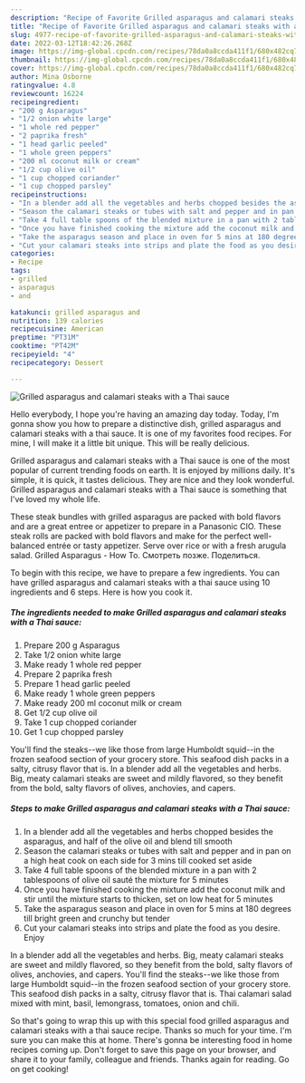 ```yaml
---
description: "Recipe of Favorite Grilled asparagus and calamari steaks with a Thai sauce"
title: "Recipe of Favorite Grilled asparagus and calamari steaks with a Thai sauce"
slug: 4977-recipe-of-favorite-grilled-asparagus-and-calamari-steaks-with-a-thai-sauce
date: 2022-03-12T18:42:26.268Z
image: https://img-global.cpcdn.com/recipes/78da0a8ccda411f1/680x482cq70/grilled-asparagus-and-calamari-steaks-with-a-thai-sauce-recipe-main-photo.jpg
thumbnail: https://img-global.cpcdn.com/recipes/78da0a8ccda411f1/680x482cq70/grilled-asparagus-and-calamari-steaks-with-a-thai-sauce-recipe-main-photo.jpg
cover: https://img-global.cpcdn.com/recipes/78da0a8ccda411f1/680x482cq70/grilled-asparagus-and-calamari-steaks-with-a-thai-sauce-recipe-main-photo.jpg
author: Mina Osborne
ratingvalue: 4.8
reviewcount: 16224
recipeingredient:
- "200 g Asparagus"
- "1/2 onion white large"
- "1 whole red pepper"
- "2 paprika fresh"
- "1 head garlic peeled"
- "1 whole green peppers"
- "200 ml coconut milk or cream"
- "1/2 cup olive oil"
- "1 cup chopped coriander"
- "1 cup chopped parsley"
recipeinstructions:
- "In a blender add all the vegetables and herbs chopped besides the asparagus, and half of the olive oil and blend till smooth"
- "Season the calamari steaks or tubes with salt and pepper and in pan on a high heat cook on each side for 3 mins till cooked set aside"
- "Take 4 full table spoons of the blended mixture in a pan with 2 tablespoons of olive oil sauté the mixture for 5 minutes"
- "Once you have finished cooking the mixture add the coconut milk and stir until the mixture starts to thicken, set on low heat for 5 minutes"
- "Take the asparagus season and place in oven for 5 mins at 180 degrees till bright green and crunchy but tender"
- "Cut your calamari steaks into strips and plate the food as you desire. Enjoy"
categories:
- Recipe
tags:
- grilled
- asparagus
- and

katakunci: grilled asparagus and 
nutrition: 139 calories
recipecuisine: American
preptime: "PT31M"
cooktime: "PT42M"
recipeyield: "4"
recipecategory: Dessert

---
```



![Grilled asparagus and calamari steaks with a Thai sauce](https://img-global.cpcdn.com/recipes/78da0a8ccda411f1/680x482cq70/grilled-asparagus-and-calamari-steaks-with-a-thai-sauce-recipe-main-photo.jpg)

Hello everybody, I hope you're having an amazing day today. Today, I'm gonna show you how to prepare a distinctive dish, grilled asparagus and calamari steaks with a thai sauce. It is one of my favorites food recipes. For mine, I will make it a little bit unique. This will be really delicious.

Grilled asparagus and calamari steaks with a Thai sauce is one of the most popular of current trending foods on earth. It is enjoyed by millions daily. It's simple, it is quick, it tastes delicious. They are nice and they look wonderful. Grilled asparagus and calamari steaks with a Thai sauce is something that I've loved my whole life.

These steak bundles with grilled asparagus are packed with bold flavors and are a great entree or appetizer to prepare in a Panasonic CIO. These steak rolls are packed with bold flavors and make for the perfect well-balanced entrée or tasty appetizer. Serve over rice or with a fresh arugula salad. Grilled Asparagus - How To. Смотреть позже. Поделиться.


To begin with this recipe, we have to prepare a few ingredients. You can have grilled asparagus and calamari steaks with a thai sauce using 10 ingredients and 6 steps. Here is how you cook it.

<!--inarticleads1-->

##### The ingredients needed to make Grilled asparagus and calamari steaks with a Thai sauce:

1. Prepare 200 g Asparagus
1. Take 1/2 onion white large
1. Make ready 1 whole red pepper
1. Prepare 2 paprika fresh
1. Prepare 1 head garlic peeled
1. Make ready 1 whole green peppers
1. Make ready 200 ml coconut milk or cream
1. Get 1/2 cup olive oil
1. Take 1 cup chopped coriander
1. Get 1 cup chopped parsley


You&#39;ll find the steaks--we like those from large Humboldt squid--in the frozen seafood section of your grocery store. This seafood dish packs in a salty, citrusy flavor that is. In a blender add all the vegetables and herbs. Big, meaty calamari steaks are sweet and mildly flavored, so they benefit from the bold, salty flavors of olives, anchovies, and capers. 

<!--inarticleads2-->

##### Steps to make Grilled asparagus and calamari steaks with a Thai sauce:

1. In a blender add all the vegetables and herbs chopped besides the asparagus, and half of the olive oil and blend till smooth
1. Season the calamari steaks or tubes with salt and pepper and in pan on a high heat cook on each side for 3 mins till cooked set aside
1. Take 4 full table spoons of the blended mixture in a pan with 2 tablespoons of olive oil sauté the mixture for 5 minutes
1. Once you have finished cooking the mixture add the coconut milk and stir until the mixture starts to thicken, set on low heat for 5 minutes
1. Take the asparagus season and place in oven for 5 mins at 180 degrees till bright green and crunchy but tender
1. Cut your calamari steaks into strips and plate the food as you desire. Enjoy


In a blender add all the vegetables and herbs. Big, meaty calamari steaks are sweet and mildly flavored, so they benefit from the bold, salty flavors of olives, anchovies, and capers. You&#39;ll find the steaks--we like those from large Humboldt squid--in the frozen seafood section of your grocery store. This seafood dish packs in a salty, citrusy flavor that is. Thai calamari salad mixed with mint, basil, lemongrass, tomatoes, onion and chili. 

So that's going to wrap this up with this special food grilled asparagus and calamari steaks with a thai sauce recipe. Thanks so much for your time. I'm sure you can make this at home. There's gonna be interesting food in home recipes coming up. Don't forget to save this page on your browser, and share it to your family, colleague and friends. Thanks again for reading. Go on get cooking!
